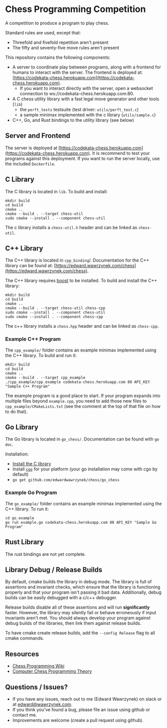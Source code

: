# Chess Programming Competition
A competition to produce a program to play chess.

Standard rules are used, except that:
- Threefold and fivefold repetition aren't present
- The fifty and seventy-five move rules aren't present

This repository contains the following components:
- A server to coordinate play between programs, along with a frontend for humans to interact with the server. The frontend is deployed at: [https://codekata-chess.herokuapp.com](https://codekata-chess.herokuapp.com).
  - If you want to interact directly with the server, open a websocket connection to ws://codekata-chess.herokuapp.com:80.
- A C chess utility library with a fast legal move generator and other tools (`lib`)
  - the `perft_tests` testsuite (test driver: `utils/perft_test.c`)
  - a sample minimax implemented with the c library (`utils/sample.c`)
- C++, Go, and Rust bindings to the utility library (see below)

## Server and Frontend
The server is deployed at [https://codekata-chess.herokuapp.com](https://codekata-chess.herokuapp.com). It is recommend to test your programs against this deployment. If you want to run the server locally, use the included `Dockerfile`.

## C Library
The C library is located in `lib`. To build and install:
```
mkdir build
cd build
cmake ..
cmake --build . --target chess-util
sudo cmake --install . --component chess-util
```
The c library installs a `chess-util.h` header and can be linked as `chess-util`.

## C++ Library
The C++ library is located in `cpp_binding`/. Documentation for the C++ library can be found at: [https://edward.wawrzynek.com/chess](https://edward.wawrzynek.com/chess).

The C++ library requires [boost](https://boost.org) to be installed. To build and install the C++ library:
```
mkdir build
cd build
cmake ..
cmake --build . --target chess-util chess-cpp
sudo cmake --install . --component chess-util
sudo cmake --install . --component chess-cpp
```
The c++ library installs a `chess.hpp` header and can be linked as `chess-cpp`.

### Example C++ Program
The `cpp_example/` folder contains an example minimax implemented using the C++ library. To build and run it:
```
mkdir build
cd build
cmake ..
cmake --build . --target cpp_example
./cpp_example/cpp_example codekata-chess.herokuapp.com 80 API_KEY "Sample C++ Program"
```
The example program is a good place to start. If your program expands into multiple files beyond `example.cpp`, you need to add those new files to `cpp_example/CMakeLists.txt` (see the comment at the top of that file on how to do that).

## Go Library
The Go library is located in `go_chess/`. Documentation can be found with `go doc`.

Installation:
- [Install the C library](#c-library)
- Install [`cgo`](https://golang.org/cmd/cgo/) for your platform (your go installation may come with cgo by default)
- `go get github.com/edwardwawrzynek/chess/go_chess`

### Example Go Program
The `go_example/` folder contains an example minimax implemented using the C++ library. To run it:
```
cd go_example
go run example.go codekata-chess.herokuapp.com 80 API_KEY "Sample Go Program"
```

## Rust Library
The rust bindings are not yet complete.

## Library Debug / Release Builds
By default, cmake builds the library in debug mode. The library is full of assertions and invariant checks, which ensure that the library is functioning properly and that your program isn't passing it bad data. Additionally, debug builds can be easily debugged with a c/c++ debugger.

Release builds disable all of these assertions and will run **significantly** faster. However, the library may silently fail or behave erroneously if input invariants aren't met. You should always develop your program against debug builds of the libraries, then link them against release builds.

To have cmake create release builds, add the `--config Release` flag to all cmake commands.

## Resources
- [Chess Programming Wiki](https://www.chessprogramming.org/Main_Page)
- [Computer Chess Programming Theory](http://frayn.net/beowulf/theory.html)

## Questions / Issues?
- If you have any issues, reach out to me (Edward Wawrzynek) on slack or at <edward@wawrzynek.com>.
- If you think you've found a bug, please file an issue using github or contact me.
- Improvements are welcome (create a pull request using github).
